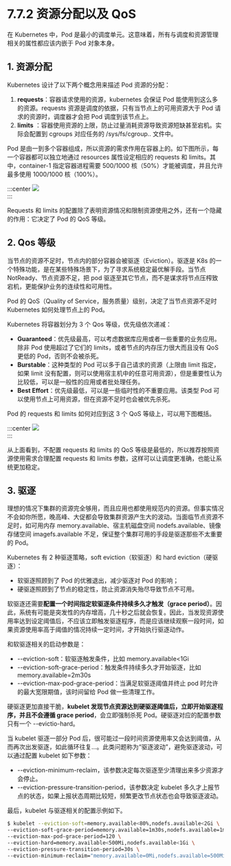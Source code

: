 # 7.7.2 资源分配以及 QoS

在 Kubernetes 中，Pod 是最小的调度单元。这意味着，所有与调度和资源管理相关的属性都应该内嵌于 Pod 对象本身。

## 1. 资源分配

Kubernetes 设计了以下两个概念用来描述 Pod 资源的分配：

1. **requests**：容器请求使用的资源，kubernetes 会保证 Pod 能使用到这么多的资源。requests 资源是调度的依据，只有当节点上的可用资源大于 Pod 请求的资源时，调度器才会把 Pod 调度到该节点上。
2. **limits** ：容器使用资源的上限，防止过量消耗资源导致资源短缺甚至宕机。实际会配置到 cgroups 对应任务的 /sys/fs/cgroup.. 文件中。

Pod 是由一到多个容器组成，所以资源的需求作用在容器上的。如下图所示，每一个容器都可以独立地通过 resources 属性设定相应的 requests 和 limits。其中，container-1 指定容器进程需要 500/1000 核（50%）才能被调度，并且允许最多使用 1000/1000 核（100%）。

:::center
  ![](../assets/requests-limits.png)<br/>
:::

Requests 和 limits 的配置除了表明资源情况和限制资源使用之外，还有一个隐藏的作用：它决定了 Pod 的 QoS 等级。

## 2. Qos 等级

当节点的资源不足时，节点内的部分容器会被驱逐（Eviction）。驱逐是 K8s 的一个特殊功能，是在某些特殊场景下，为了寻求系统稳定最优解手段。当节点 NotReady、节点资源不足，把 pod 驱逐至其它节点，而不是谋求将节点压榨致宕机，更能保护业务的连续性和可用性。


Pod 的 QoS（Quality of Service，服务质量）级别，决定了当节点资源不足时 Kubernetes 如何处理节点上的 Pod。

Kubernetes 将容器划分为 3 个 Qos 等级，优先级依次递减：

- **Guaranteed**：优先级最高，可以考虑数据库应用或者一些重要的业务应用。除非 Pod 使用超过了它们的 limits，或者节点的内存压力很大而且没有 QoS 更低的 Pod，否则不会被杀死。
- **Burstable**：这种类型的 Pod 可以多于自己请求的资源（上限由 limit 指定，如果 limit 没有配置，则可以使用宿主机中的任意可用资源），但是重要性认为比较低，可以是一般性的应用或者批处理任务。
- **Best Effort**：优先级最低，可以是一些临时性的不重要应用。该类型 Pod 可以使用节点上可用资源，但在资源不足时也会被优先杀死。

Pod 的 requests 和 limits 如何对应到这 3 个 QoS 等级上，可以用下图概括。

:::center
  ![](../assets/qos.webp)<br/>
:::

从上面看到，不配置 requests 和 limits 的 QoS 等级是最低的，所以推荐按照资源使用需求合理配置 requests 和 limits 参数，这样可以让调度更准确，也能让系统更加稳定。

## 3. 驱逐

理想的情况下集群的资源完全够用，而且应用也都使用规范内的资源。但事实情况不会如你所愿，晚高峰、大促都会导致集群资源产生大的波动。当面临节点资源不足时，如可用内存 memory.available、宿主机磁盘空间 nodefs.available、镜像存储空间 imagefs.available 不足，保证整个集群可用的手段是驱逐那些不太重要的 Pod。


Kubernetes 有 2 种驱逐策略，soft eviction（软驱逐）和 hard eviction（硬驱逐）：
- 软驱逐照顾到了 Pod 的优雅退出，减少驱逐对 Pod 的影响；
- 硬驱逐照顾到了节点的稳定性，防止资源消失殆尽导致节点不可用。

软驱逐还需要**配置一个时间指定软驱逐条件持续多久才触发（grace period）**。因此，系统有可能是突发性的内存增高，几十秒之后就会恢复。因此，当发现资源使用率达到设定阈值后，不应该立即触发驱逐程序，而是应该继续观察一段时间，如果资源使用率高于阈值的情况持续一定时间，才开始执行驱逐动作。

和软驱逐相关的启动参数是：

- --eviction-soft：软驱逐触发条件，比如 memory.available<1Gi
- --eviction-soft-grace-period：触发条件持续多久才开始驱逐，比如 memory.available=2m30s
- --eviction-max-pod-grace-period：当满足软驱逐阈值并终止 pod 时允许的最大宽限期值，该时间留给 Pod 做一些清理工作。

硬驱逐更加直接干脆，**kubelet 发现节点资源达到硬驱逐阈值后，立即开始驱逐程序，并且不会遵循 grace period**，会立即强制杀死 Pod。硬驱逐对应的配置参数只有一个 --evictio-hard。


当 kubelet 驱逐一部分 Pod 后，很可能过一段时间资源使用率又会达到阈值，从而再次出发驱逐，如此循环往复...。此类问题称为“驱逐波动”，避免驱逐波动，可以通过配置 kubelet 如下参数：
- --eviction-minimum-reclaim，该参数决定每次驱逐至少清理出来多少资源才会停止。
- --eviction-pressure-transition-period，该参数决定 kubelet 多久才上报节点的状态，如果上报状态周期比较短，频繁更改节点状态也会导致驱逐波动。

最后，kubelet 与驱逐相关的配置示例如下。

```bash
$ kubelet --eviction-soft=memory.available<80%,nodefs.available<2Gi \
--eviction-soft-grace-period=memory.available=1m30s,nodefs.available=1m30s \
--eviction-max-pod-grace-period=120 \
--eviction-hard=memory.available<500Mi,nodefs.available<1Gi \
--eviction-pressure-transition-period=30s \
--eviction-minimum-reclaim="memory.available=0Mi,nodefs.available=500Mi,imagefs.available=2Gi"
```




